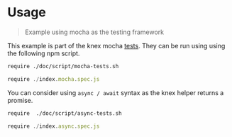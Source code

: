 # Usage

> Example using mocha as the testing framework

This example is part of the knex mocha [tests](./index.mocha.spec.js). They
can be run using using the following npm script.

```bash
require ./doc/script/mocha-tests.sh
```

```js
require ./index.mocha.spec.js
```

You can consider using `async / await` syntax as the knex helper returns
a promise.

```bash
require  ./doc/script/async-tests.sh
```

```js
require ./index.async.spec.js
```
